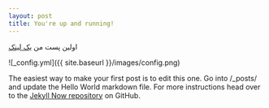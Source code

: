 ```yaml
---
layout: post
title: You're up and running!
---
```


اولین پست من
[یک لینک](http://google.com)

![_config.yml]({{ site.baseurl }}/images/config.png)

<p align=left>

The easiest way to make your first post is to edit this one. Go into /_posts/ and update the Hello World markdown file. For more instructions head over to the [Jekyll Now repository](https://github.com/barryclark/jekyll-now) on GitHub.
</p>
